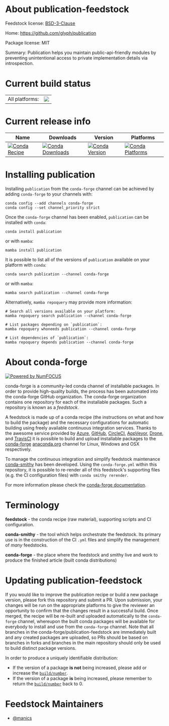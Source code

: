 About publication-feedstock
===========================

Feedstock license: [BSD-3-Clause](https://github.com/conda-forge/publication-feedstock/blob/main/LICENSE.txt)

Home: https://github.com/glyph/publication

Package license: MIT

Summary: Publication helps you maintain public-api-friendly modules by preventing unintentional access to private implementation details via introspection.

Current build status
====================


<table><tr><td>All platforms:</td>
    <td>
      <a href="https://dev.azure.com/conda-forge/feedstock-builds/_build/latest?definitionId=16354&branchName=main">
        <img src="https://dev.azure.com/conda-forge/feedstock-builds/_apis/build/status/publication-feedstock?branchName=main">
      </a>
    </td>
  </tr>
</table>

Current release info
====================

| Name | Downloads | Version | Platforms |
| --- | --- | --- | --- |
| [![Conda Recipe](https://img.shields.io/badge/recipe-publication-green.svg)](https://anaconda.org/conda-forge/publication) | [![Conda Downloads](https://img.shields.io/conda/dn/conda-forge/publication.svg)](https://anaconda.org/conda-forge/publication) | [![Conda Version](https://img.shields.io/conda/vn/conda-forge/publication.svg)](https://anaconda.org/conda-forge/publication) | [![Conda Platforms](https://img.shields.io/conda/pn/conda-forge/publication.svg)](https://anaconda.org/conda-forge/publication) |

Installing publication
======================

Installing `publication` from the `conda-forge` channel can be achieved by adding `conda-forge` to your channels with:

```
conda config --add channels conda-forge
conda config --set channel_priority strict
```

Once the `conda-forge` channel has been enabled, `publication` can be installed with `conda`:

```
conda install publication
```

or with `mamba`:

```
mamba install publication
```

It is possible to list all of the versions of `publication` available on your platform with `conda`:

```
conda search publication --channel conda-forge
```

or with `mamba`:

```
mamba search publication --channel conda-forge
```

Alternatively, `mamba repoquery` may provide more information:

```
# Search all versions available on your platform:
mamba repoquery search publication --channel conda-forge

# List packages depending on `publication`:
mamba repoquery whoneeds publication --channel conda-forge

# List dependencies of `publication`:
mamba repoquery depends publication --channel conda-forge
```


About conda-forge
=================

[![Powered by
NumFOCUS](https://img.shields.io/badge/powered%20by-NumFOCUS-orange.svg?style=flat&colorA=E1523D&colorB=007D8A)](https://numfocus.org)

conda-forge is a community-led conda channel of installable packages.
In order to provide high-quality builds, the process has been automated into the
conda-forge GitHub organization. The conda-forge organization contains one repository
for each of the installable packages. Such a repository is known as a *feedstock*.

A feedstock is made up of a conda recipe (the instructions on what and how to build
the package) and the necessary configurations for automatic building using freely
available continuous integration services. Thanks to the awesome service provided by
[Azure](https://azure.microsoft.com/en-us/services/devops/), [GitHub](https://github.com/),
[CircleCI](https://circleci.com/), [AppVeyor](https://www.appveyor.com/),
[Drone](https://cloud.drone.io/welcome), and [TravisCI](https://travis-ci.com/)
it is possible to build and upload installable packages to the
[conda-forge](https://anaconda.org/conda-forge) [anaconda.org](https://anaconda.org/)
channel for Linux, Windows and OSX respectively.

To manage the continuous integration and simplify feedstock maintenance
[conda-smithy](https://github.com/conda-forge/conda-smithy) has been developed.
Using the ``conda-forge.yml`` within this repository, it is possible to re-render all of
this feedstock's supporting files (e.g. the CI configuration files) with ``conda smithy rerender``.

For more information please check the [conda-forge documentation](https://conda-forge.org/docs/).

Terminology
===========

**feedstock** - the conda recipe (raw material), supporting scripts and CI configuration.

**conda-smithy** - the tool which helps orchestrate the feedstock.
                   Its primary use is in the construction of the CI ``.yml`` files
                   and simplify the management of *many* feedstocks.

**conda-forge** - the place where the feedstock and smithy live and work to
                  produce the finished article (built conda distributions)


Updating publication-feedstock
==============================

If you would like to improve the publication recipe or build a new
package version, please fork this repository and submit a PR. Upon submission,
your changes will be run on the appropriate platforms to give the reviewer an
opportunity to confirm that the changes result in a successful build. Once
merged, the recipe will be re-built and uploaded automatically to the
`conda-forge` channel, whereupon the built conda packages will be available for
everybody to install and use from the `conda-forge` channel.
Note that all branches in the conda-forge/publication-feedstock are
immediately built and any created packages are uploaded, so PRs should be based
on branches in forks and branches in the main repository should only be used to
build distinct package versions.

In order to produce a uniquely identifiable distribution:
 * If the version of a package **is not** being increased, please add or increase
   the [``build/number``](https://docs.conda.io/projects/conda-build/en/latest/resources/define-metadata.html#build-number-and-string).
 * If the version of a package **is** being increased, please remember to return
   the [``build/number``](https://docs.conda.io/projects/conda-build/en/latest/resources/define-metadata.html#build-number-and-string)
   back to 0.

Feedstock Maintainers
=====================

* [@manics](https://github.com/manics/)


